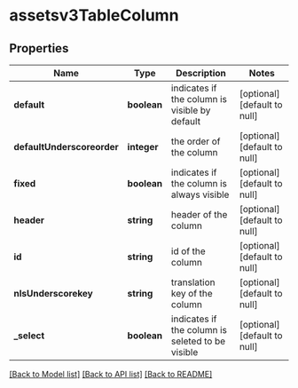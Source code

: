 # assetsv3TableColumn

## Properties
Name | Type | Description | Notes
------------ | ------------- | ------------- | -------------
**default** | **boolean** | indicates if the column is visible by default | [optional] [default to null]
**defaultUnderscoreorder** | **integer** | the order of the column | [optional] [default to null]
**fixed** | **boolean** | indicates if the column is always visible | [optional] [default to null]
**header** | **string** | header of the column | [optional] [default to null]
**id** | **string** | id of the column | [optional] [default to null]
**nlsUnderscorekey** | **string** | translation key of the column | [optional] [default to null]
**_select** | **boolean** | indicates if the column is seleted to be visible | [optional] [default to null]

[[Back to Model list]](../README.md#documentation-for-models) [[Back to API list]](../README.md#documentation-for-api-endpoints) [[Back to README]](../README.md)


